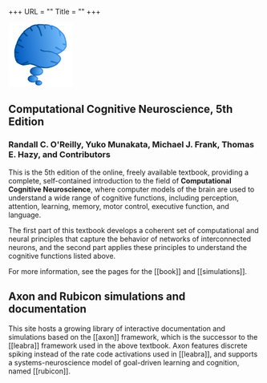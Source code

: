 +++
URL = ""
Title = ""
+++

<img src="media/icon.png" style="width:128px;height:128px">

## Computational Cognitive Neuroscience, 5th Edition

### Randall C. O'Reilly, Yuko Munakata, Michael J. Frank, Thomas E. Hazy, and Contributors

This is the 5th edition of the online, freely available textbook, providing a complete, self-contained introduction to the field of **Computational Cognitive Neuroscience**, where computer models of the brain are used to understand a wide range of cognitive functions, including perception, attention, learning, memory, motor control, executive function, and language.

The first part of this textbook develops a coherent set of computational and neural principles that capture the behavior of networks of interconnected neurons, and the second part applies these principles to understand the cognitive functions listed above.

For more information, see the pages for the [[book]] and [[simulations]].

## Axon and Rubicon simulations and documentation

This site hosts a growing library of interactive documentation and simulations based on the [[axon]] framework, which is the successor to the [[leabra]] framework used in the above textbook. Axon features discrete spiking instead of the rate code activations used in [[leabra]], and supports a systems-neuroscience model of goal-driven learning and cognition, named [[rubicon]].

